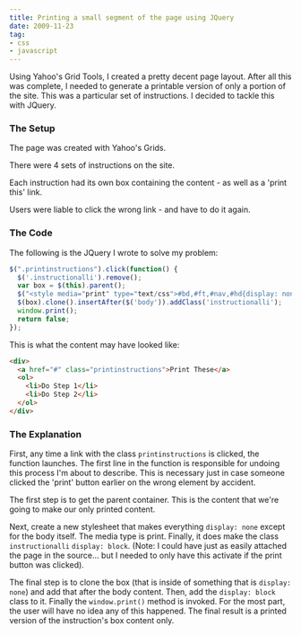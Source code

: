 ```yaml
---
title: Printing a small segment of the page using JQuery
date: 2009-11-23
tag:
- css
- javascript
---
```

Using Yahoo's Grid Tools, I created a pretty decent page layout.  After all this was complete, I needed to generate a printable version of only a portion of the site.  This was a particular set of instructions.  I decided to tackle this with JQuery.

<!--more-->

### The Setup

The page was created with Yahoo's Grids.

There were 4 sets of instructions on the site.

Each instruction had its own box containing the content - as well as a 'print this' link.

Users were liable to click the wrong link - and have to do it again.

### The Code

The following is the JQuery I wrote to solve my problem:

```javascript
$(".printinstructions").click(function() {
  $('.instructionalli').remove();
  var box = $(this).parent();
  $("<style media="print" type="text/css">#bd,#ft,#nav,#hd{display: none}a.printinstructions{display:none}.instructionalli{display:block}</style>").appendTo($('head'));
  $(box).clone().insertAfter($('body')).addClass('instructionalli');
  window.print();
  return false;
});
```
    
This is what the content may have looked like:

```html
<div>
  <a href="#" class="printinstructions">Print These</a>
  <ol>
    <li>Do Step 1</li>
    <li>Do Step 2</li>
  </ol>
</div>
```
    
### The Explanation

First, any time a link with the class `printinstructions` is clicked, the function launches.  The first line in the function is responsible for undoing this process I'm about to describe.  This is necessary just in case someone clicked the 'print' button earlier on the wrong element by accident.

The first step is to get the parent container.  This is the content that we're going to make our only printed content.

Next, create a new stylesheet that makes everything `display: none` except for the body itself.  The media type is print.  Finally, it does make the class `instructionalli` `display: block`.  (Note: I could have just as easily attached the page in the source... but I needed to only have this activate if the print button was clicked).

The final step is to clone the box (that is inside of something that is `display: none`) and add that after the body content.  Then, add the `display: block` class to it.  Finally the `window.print()` method is invoked.  For the most part, the user will have no idea any of this happened.  The final result is a printed version of the instruction's box content only.
